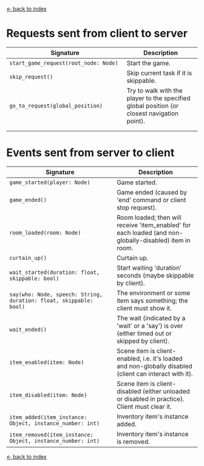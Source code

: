 [<- back to index](index.md)

# Requests sent from client to server

|      Signature                                                          |                  Description                                |
| ----------------------------------------------------------------------- | ----------------------------------------------------------- |
|  `start_game_request(root_node: Node)                                `  |  Start the game.                                            |
|  `skip_request()                                                     `  |  Skip current task if it is skippable. |
|  `go_to_request(global_position)                                     `  |  Try to walk with the player to the specified global position (or closest navigation point). |
|                                                                         |                                                             |
|                                                                         |                                                             |

<!---
|                                                                         |                                                             |
-->



# Events sent from server to client

|      Signature                                                          |                  Description                                |
| ----------------------------------------------------------------------- | ----------------------------------------------------------- |
|  `game_started(player: Node)                                         `  |  Game started.                                              |
|  `game_ended()                                                       `  |  Game ended (caused by 'end' command or client stop request). |
|  `room_loaded(room: Node)                                            `  |  Room loaded; then will receive 'item_enabled' for each loaded (and non-globally-disabled) item in room.  |
|  `curtain_up()                                                       `  |  Curtain up.                                                |
|  `wait_started(duration: float, skippable: bool)                     `  |  Start waiting 'duration' seconds (maybe skippable by client).        |
|  `say(who: Node, speech: String, duration: float, skippable: bool)   `  |  The environment or some item says something; the client must show it. |
|  `wait_ended()                                                       `  |  The wait (indicated by a 'wait' or a 'say') is over (either timed out or skipped by client). |
|  `item_enabled(item: Node)                                           `  |  Scene item is client-enabled, i.e. it's loaded and non-globally disabled (client can interact with it). |
|  `item_disabled(item: Node)                                          `  |  Scene item is client-disabled (either unloaded or disabled in practice). Client must clear it. |
|  `item_added(item_instance: Object, instance_number: int)            `  |  Inventory item's instance added.                      |
|  `item_removed(item_instance: Object, instance_number: int)          `  |  Inventory item's instance is removed.                     |

[<- back to index](index.md)